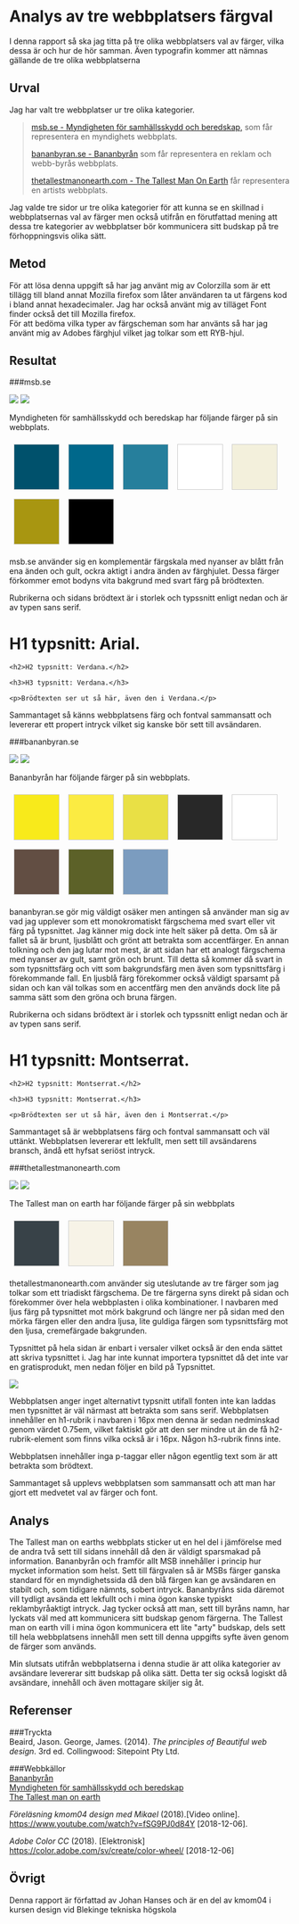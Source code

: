 Analys av tre webbplatsers färgval
=======================

I denna rapport så ska jag titta på tre olika webbplatsers val av färger, vilka dessa är och hur de hör samman. Även typografin kommer att nämnas gällande de tre olika webbplatserna

Urval
-----------------------

Jag har valt tre webbplatser ur tre olika kategorier.
>    <a href="http://www.msb.se" target="blank">msb.se - Myndigheten för samhällsskydd och beredskap,</a> som får representera en myndighets webbplats.
>
>    <a href="http://www.bananbyran.se" target="blank">bananbyran.se - Bananbyrån</a> som får representera en reklam och webb-byrås webbplats.
>
>    <a href="http://thetallestmanonearth.com" target="blank">thetallestmanonearth.com - The Tallest Man On Earth</a> får representera en artists webbplats.

Jag valde tre sidor ur tre olika kategorier för att kunna se en skillnad i webbplatsernas val av färger men också utifrån en förutfattad mening att dessa tre kategorier av webbplatser bör kommunicera sitt budskap på tre förhoppningsvis olika sätt.

Metod
-----------------------
För att lösa denna uppgift så har jag använt mig av Colorzilla som är ett tillägg till bland annat Mozilla firefox som låter användaren ta ut färgens kod i bland annat hexadecimaler. Jag har också använt mig av tilläget Font finder också det till Mozilla firefox.  
För att bedöma vilka typer av färgscheman som har använts så har jag använt mig av Adobes färghjul vilket jag tolkar som ett RYB-hjul.

Resultat
-----------------------

###msb.se

<a href="image/msb1.png"><img src="image/msb1.png?w=400" class="msb1"></a>
<a href="image/msb2.png"><img src="image/msb2.png?w=400" class="msb2"></a>

Myndigheten för samhällsskydd och beredskap har följande färger på sin webbplats.

<div style="overflow: auto;">
    <div style=" background-color: #00516C; width: 80px; height: 80px; float: left; margin: 8px; border: 1px solid #ccc;"></div>
    <div style=" background-color: #00688b; width: 80px; height: 80px; float: left; margin: 8px; border: 1px solid #ccc;"></div>
    <div style=" background-color: #267f9c; width: 80px; height: 80px; float: left; margin: 8px; border: 1px solid #ccc;"></div>
    <div style=" background-color: #ffffff; width: 80px; height: 80px; float: left; margin: 8px; border: 1px solid #ccc;"></div>
    <div style=" background-color: #f3f0dc; width: 80px; height: 80px; float: left; margin: 8px; border: 1px solid #ccc;"></div>
    <div style=" background-color: #a89611; width: 80px; height: 80px; float: left; margin: 8px; border: 1px solid #ccc;"></div>
    <div style=" background-color: #000000; width: 80px; height: 80px; float: left; margin: 8px; border: 1px solid #ccc;"></div>
</div>

msb.se använder sig en komplementär färgskala med nyanser av blått från ena änden och gult, ockra aktigt i andra änden av färghjulet. Dessa färger förkommer emot bodyns vita bakgrund med svart färg på brödtexten.

Rubrikerna och sidans brödtext är i storlek och typssnitt enligt nedan och är av typen sans serif.

<div class="msb">
    <h1>H1 typsnitt: Arial.</h1>

    <h2>H2 typsnitt: Verdana.</h2>

    <h3>H3 typsnitt: Verdana.</h3>

    <p>Brödtexten ser ut så här, även den i Verdana.</p>
</div>

Sammantaget så känns webbplatsens färg och fontval sammansatt och levererar ett propert intryck vilket sig kanske bör sett till avsändaren.

###bananbyran.se

<a href="image/banan1.png"><img src="image/banan1.png?w=400" class="banan1"></a>
<a href="image/banan2.png"><img src="image/banan2.png?w=400" class="banan2"></a>

Bananbyrån har följande färger på sin webbplats.

<div style="overflow: auto;">
    <div style=" background-color: #F8EA1B; width: 80px; height: 80px; float: left; margin: 8px; border: 1px solid #ccc;"></div>
    <div style=" background-color: #FBEB42; width: 80px; height: 80px; float: left; margin: 8px; border: 1px solid #ccc;"></div>
    <div style=" background-color: #E9E045; width: 80px; height: 80px; float: left; margin: 8px; border: 1px solid #ccc;"></div>
    <div style=" background-color: #282828; width: 80px; height: 80px; float: left; margin: 8px; border: 1px solid #ccc;"></div>
    <div style=" background-color: #FFFFFF; width: 80px; height: 80px; float: left; margin: 8px; border: 1px solid #ccc;"></div>
    <div style=" background-color: #624E43; width: 80px; height: 80px; float: left; margin: 8px; border: 1px solid #ccc;"></div>
    <div style=" background-color: #5C6128; width: 80px; height: 80px; float: left; margin: 8px; border: 1px solid #ccc;"></div>
    <div style=" background-color: #7B9CBF; width: 80px; height: 80px; float: left; margin: 8px; border: 1px solid #ccc;"></div>
</div>

bananbyran.se gör mig väldigt osäker men antingen så använder man sig av vad jag upplever som ett monokromatiskt färgschema med svart eller vit färg på typsnittet. Jag känner mig dock inte helt säker på detta. Om så är fallet så är brunt, ljusblått och grönt att betrakta som accentfärger. En annan tolkning och den jag lutar mot mest, är att sidan har ett analogt färgschema med nyanser av gult, samt grön och brunt. Till detta så kommer då svart in som typsnittsfärg och vitt som bakgrundsfärg men även som typsnittsfärg i förekommande fall. En ljusblå färg förekommer också väldigt sparsamt på sidan och kan väl tolkas som en accentfärg men den används dock lite på samma sätt som den gröna och bruna färgen.

Rubrikerna och sidans brödtext är i storlek och typssnitt enligt nedan och är av typen sans serif.

<div class="banan">
    <h1>H1 typsnitt: Montserrat.</h1>

    <h2>H2 typsnitt: Montserrat.</h2>

    <h3>H3 typsnitt: Montserrat.</h3>

    <p>Brödtexten ser ut så här, även den i Montserrat.</p>
</div>

Sammantaget så är webbplatsens färg och fontval sammansatt och väl uttänkt. Webbplatsen levererar ett lekfullt, men sett till avsändarens bransch, ändå ett hyfsat seriöst intryck.

###thetallestmanonearth.com

<a href="image/tall1.png"><img src="image/tall1.png?w=400" class="tall1"></a>
<a href="image/tall2.png"><img src="image/tall2.png?w=400" class="tall2"></a>

The Tallest man on earth har följande färger på sin webbplats

<div style="overflow: auto;">
    <div style=" background-color: #384248; width: 80px; height: 80px; float: left; margin: 8px; border: 1px solid #ccc;"></div>
    <div style=" background-color: #F7F3E7; width: 80px; height: 80px; float: left; margin: 8px; border: 1px solid #ccc;"></div>
    <div style=" background-color: #988461; width: 80px; height: 80px; float: left; margin: 8px; border: 1px solid #ccc;"></div>
</div>

thetallestmanonearth.com använder sig uteslutande av tre färger som jag tolkar som ett triadiskt färgschema.
De tre färgerna syns direkt på sidan och förekommer över hela webbplasten i olika kombinationer. I navbaren med ljus färg på typsnittet mot mörk bakgrund och längre ner på sidan med den mörka färgen eller den andra ljusa, lite guldiga färgen som typsnittsfärg mot den ljusa, cremefärgade bakgrunden.

Typsnittet på hela sidan är enbart i versaler vilket också är den enda sättet att skriva typsnittet i.
Jag har inte kunnat importera typsnittet då det inte var en gratisprodukt, men nedan följer en bild på Typsnittet.

<img src="image/calder-dark.png?w=600">

Webbplatsen anger inget alternativt typsnitt utifall fonten inte kan laddas men typsnittet är väl närmast att betrakta som sans serif. Webbplatsen innehåller en h1-rubrik i navbaren i 16px men denna är sedan nedminskad genom värdet 0.75em, vilket faktiskt gör att den ser mindre ut än de få h2-rubrik-element som finns vilka också är i 16px. Någon h3-rubrik finns inte.

Webbplatsen innehåller inga p-taggar eller någon egentlig text som är att betrakta som brödtext.

Sammantaget så upplevs webbplatsen som sammansatt och att man har gjort ett medvetet val av färger och font.

Analys
-----------------------

The Tallest man on earths webbplats sticker ut en hel del i jämförelse med de andra två sett till sidans innehåll då den är väldigt sparsmakad på information.
Bananbyrån och framför allt MSB innehåller i princip hur mycket information som helst. Sett till färgvalen så är MSBs färger ganska standard för en myndighetssida då den blå färgen kan ge avsändaren en stabilt och, som tidigare nämnts, sobert intryck.
Bananbyråns sida däremot vill tydligt avsända ett lekfullt och i mina ögon kanske typiskt reklambyråaktigt intryck. Jag tycker också att man, sett till byråns namn, har lyckats väl med att kommunicera sitt budskap genom färgerna.
The Tallest man on earth vill i mina ögon kommunicera ett lite "arty" budskap, dels sett till hela webbplatsens innehåll men sett till denna uppgifts syfte även genom de färger som används.

Min slutsats utifrån webbplatserna i denna studie är att olika kategorier av avsändare levererar sitt budskap på olika sätt. Detta ter sig också logiskt då avsändare, innehåll och även mottagare skiljer sig åt.  

Referenser
-----------------------

###Tryckta  
Beaird, Jason. George, James. (2014). *The principles of Beautiful web design*. 3rd ed. Collingwood: Sitepoint Pty Ltd.

###Webbkällor  
<a href="http://www.bananbyran.se" target="blank">Bananbyrån</a>  
<a href="http://www.msb.se" target="blank">Myndigheten för samhällsskydd och beredskap</a>  
<a href="http://www.thetallestmanonearth.com" target="blank">The Tallest man on earth</a>  

*Föreläsning kmom04 design med Mikael* (2018).[Video online]. <a href="https://www.youtube.com/watch?v=fSG9PJ0d84Y" target="blank">https://www.youtube.com/watch?v=fSG9PJ0d84Y</a> [2018-12-06].

*Adobe Color CC* (2018). [Elektronisk] <a href="https://color.adobe.com/sv/create/color-wheel/" target="blank">https://color.adobe.com/sv/create/color-wheel/</a> [2018-12-06]

Övrigt
-----------------------

Denna rapport är författad av Johan Hanses och är en del av kmom04 i kursen design vid Blekinge tekniska högskola
